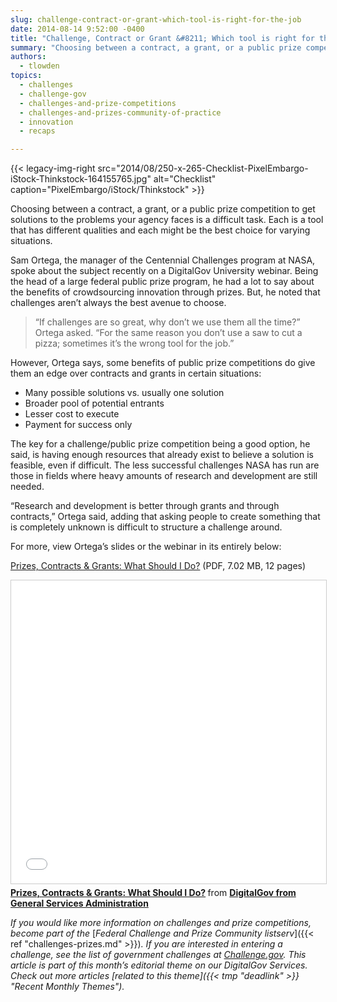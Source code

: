 ```yaml
---
slug: challenge-contract-or-grant-which-tool-is-right-for-the-job
date: 2014-08-14 9:52:00 -0400
title: "Challenge, Contract or Grant &#8211; Which tool is right for the job?"
summary: "Choosing between a contract, a grant, or a public prize competition to get solutions to the problems your agency faces is a difficult task. Each is a tool that has different qualities and each might be the best choice for varying situations."
authors:
  - tlowden
topics:
  - challenges
  - challenge-gov
  - challenges-and-prize-competitions
  - challenges-and-prizes-community-of-practice
  - innovation
  - recaps

---
```


{{< legacy-img-right src="2014/08/250-x-265-Checklist-PixelEmbargo-iStock-Thinkstock-164155765.jpg" alt="Checklist" caption="PixelEmbargo/iStock/Thinkstock" >}}

Choosing between a contract, a grant, or a public prize competition to get solutions to the problems your agency faces is a difficult task. Each is a tool that has different qualities and each might be the best choice for varying situations.

Sam Ortega, the manager of the Centennial Challenges program at NASA, spoke about the subject recently on a DigitalGov University webinar. Being the head of a large federal public prize program, he had a lot to say about the benefits of crowdsourcing innovation through prizes. But, he noted that challenges aren’t always the best avenue to choose.

> “If challenges are so great, why don’t we use them all the time?” Ortega asked. “For the same reason you don’t use a saw to cut a pizza; sometimes it’s the wrong tool for the job.”

However, Ortega says, some benefits of public prize competitions do give them an edge over contracts and grants in certain situations:

  * Many possible solutions vs. usually one solution
  * Broader pool of potential entrants
  * Lesser cost to execute
  * Payment for success only

The key for a challenge/public prize competition being a good option, he said, is having enough resources that already exist to believe a solution is feasible, even if difficult. The less successful challenges NASA has run are those in fields where heavy amounts of research and development are still needed.

“Research and development is better through grants and through contracts,” Ortega said, adding that asking people to create something that is completely unknown is difficult to structure a challenge around.

For more, view Ortega’s slides or the webinar in its entirely below:

[Prizes, Contracts & Grants: What Should I Do?](https://s3.amazonaws.com/digitalgov/_legacy-img/2014/08/Prizes-Contracts-Grants.pdf "Centennial Challenges Program Space Technology Mission Directorate - Prizes, Contracts & Grants: What Should I Do?") (PDF, 7.02 MB, 12 pages)

<iframe src="//www.slideshare.net/slideshow/embed_code/key/bDhlFKAVs4Bj4V" width="595" height="485" frameborder="0" marginwidth="0" marginheight="0" scrolling="no" style="border:1px solid #CCC; border-width:1px; margin-bottom:5px; max-width: 100%;" allowfullscreen> </iframe> <div style="margin-bottom:5px"> <strong> <a href="//www.slideshare.net/DigitalGov/prizes-contracts-grants-digital-gov-tb-corrected-typos-on-slides-1-and-2" title="Slides: Prizes, Contracts &amp; Grants: What Should I Do?" alt="Prizes, Contracts and Grants: What Should I Do?" target="_blank">Prizes, Contracts &amp; Grants: What Should I Do?</a> </strong> from <strong><a href="https://www.slideshare.net/DigitalGov" target="_blank">DigitalGov from General Services Administration</a></strong> </div>

_If you would like more information on challenges and prize competitions, become part of the_ [_Federal Challenge and Prize Community listserv_]({{< ref "challenges-prizes.md" >}})_. If you are interested in entering a challenge, see the list of government challenges at_ [_Challenge.gov_](http://challenge.gov/)_._
_This article is part of this month&#8217;s editorial theme on our DigitalGov Services. Check out more articles [related to this theme]({{< tmp "deadlink" >}} "Recent Monthly Themes")._

